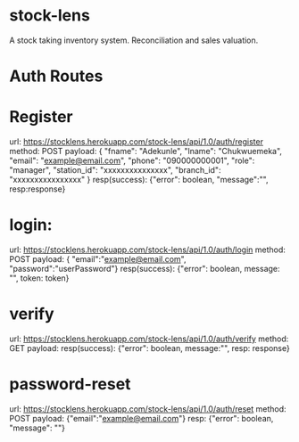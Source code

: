 # stock-lens
A stock taking inventory system. Reconciliation and sales valuation.

# Auth Routes
# Register
url: https://stocklens.herokuapp.com/stock-lens/api/1.0/auth/register
method: POST
payload: {
    "fname": "Adekunle",
    "lname": "Chukwuemeka",
    "email": "example@email.com",
    "phone": "090000000001",
    "role": "manager",
    "station_id": "xxxxxxxxxxxxxxx",
    "branch_id": "xxxxxxxxxxxxxxxx"
}
resp(success): {"error": boolean, "message":"", resp:response}

# login:
url: https://stocklens.herokuapp.com/stock-lens/api/1.0/auth/login
method: POST
payload: { "email":"example@email.com", "password":"userPassword"}
resp(success): {"error": boolean, message: "", token: token}

# verify
url: https://stocklens.herokuapp.com/stock-lens/api/1.0/auth/verify
method: GET
payload: 
resp(success): {"error": boolean, message:"", resp: response}

# password-reset
url: https://stocklens.herokuapp.com/stock-lens/api/1.0/auth/reset
method: POST
payload: {"email":"example@email.com"}
resp: {"error": boolean, "message": ""}